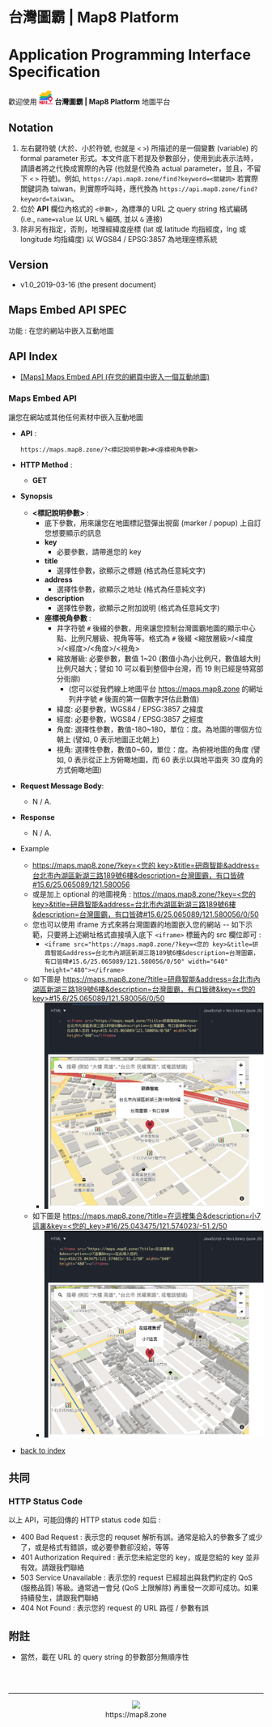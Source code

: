 # 台灣圖霸 | Map8 Platform 
# Application Programming Interface Specification
歡迎使用 **![](images/logo.png) 台灣圖霸 | Map8 Platform** 地圖平台


## Notation
1. 左右鍵符號 (大於、小於符號, 也就是 `<` `>`) 所描述的是一個變數 (variable) 的 formal parameter 形式。本文件底下若提及參數部分，使用到此表示法時，請讀者將之代換成實際的內容 (也就是代換為 actual parameter，並且，不留下 `<` `>` 符號)。例如, `https://api.map8.zone/find?keyword=<關鍵詞>` 若實際關鍵詞為 taiwan，則實際呼叫時，應代換為 `https://api.map8.zone/find?keyword=taiwan`。
2. 位於 **API** 欄位內格式的 `<參數>`，為標準的 URL 之 query string 格式編碼 (i.e., `name=value` 以 URL `%` 編碼, 並以 `&` 連接)
3. 除非另有指定，否則，地理經緯度座標 (lat 或 latitude 均指經度，lng 或 longitude 均指緯度) 以 WGS84 / EPSG:3857 為地理座標系統

## Version
- v1.0_2019-03-16 (the present document)


## Maps Embed API SPEC
功能 : 在您的網站中嵌入互動地圖

## API Index
- [[Maps] Maps Embed API (在您的網頁中嵌入一個互動地圖)](#maps-embed-api)


### Maps Embed API
讓您在網站或其他任何素材中嵌入互動地圖

- **API** :

    ```
    https://maps.map8.zone/?<標記說明參數>#<座標視角參數>
    ```    
- **HTTP Method** : 
    - **GET**
- **Synopsis**
    - **<標記說明參數>** : 
        - 底下參數，用來讓您在地圖標記暨彈出視窗 (marker / popup) 上自訂您想要顯示的訊息
        - **key**
            - 必要參數，請帶進您的 key
        - **title**
            - 選擇性參數，欲顯示之標題 (格式為任意純文字)
        - **address**
            - 選擇性參數，欲顯示之地址 (格式為任意純文字)
        - **description**
            - 選擇性參數，欲顯示之附加說明 (格式為任意純文字)
        - **座標視角參數** : 
            - 井字符號 `#` 後綴的參數，用來讓您控制台灣圖霸地圖的顯示中心點、比例尺層級、視角等等。格式為 `#` 後綴 <縮放層級>/<緯度>/<經度>/<角度>/<視角>
            - 縮放層級: 必要參數，數值 1~20 (數值小為小比例尺，數值越大則比例尺越大；譬如 10 可以看到整個中台灣，而 19 則已經是特寫部分街廓) 
                - (您可以從我們線上地圖平台 https://maps.map8.zone 的網址列井字號 `#` 後面的第一個數字評估此數值)
            - 緯度: 必要參數，WGS84 / EPSG:3857 之緯度
            - 經度: 必要參數，WGS84 / EPSG:3857 之經度
            - 角度: 選擇性參數，數值-180~180，單位：度。為地圖的哪個方位朝上 (譬如, 0 表示地圖正北朝上)
            - 視角: 選擇性參數，數值0~60，單位：度。為俯視地圖的角度 (譬如, 0 表示從正上方俯瞰地圖，而 60 表示以與地平面夾 30 度角的方式俯瞰地圖)
- **Request Message Body**: 
    - N / A.
- **Response**
    - N / A.
- Example
    - [https://maps.map8.zone/?key=<您的 key>&title=研鼎智能&address=台北市內湖區新湖三路189號6樓&description=台灣圖霸，有口皆碑#15.6/25.065089/121.580056](https://maps.map8.zone/?key=<您的key>&title=研鼎智能&address=台北市內湖區新湖三路189號6樓&description=台灣圖霸，有口皆碑#15.6/25.065089/121.580056)
    - 或是加上 optional 的地圖視角 : [https://maps.map8.zone/?key=<您的 key>&title=研鼎智能&address=台北市內湖區新湖三路189號6樓&description=台灣圖霸，有口皆碑#15.6/25.065089/121.580056/0/50](https://maps.map8.zone/?key=<您的_key>&title=研鼎智能&address=台北市內湖區新湖三路189號6樓&description=台灣圖霸，有口皆碑#15.6/25.065089/121.580056/0/50)
    - 您也可以使用 iframe 方式來將台灣圖霸的地圖嵌入您的網站 -- 如下示範，只要將上述網址格式直接填入底下 `<iframe>` 標籤內的 src 欄位即可 : 
        - `<iframe src="https://maps.map8.zone/?key=<您的 key>&title=研鼎智能&address=台北市內湖區新湖三路189號6樓&description=台灣圖霸，有口皆碑#15.6/25.065089/121.580056/0/50" width="640" height="480"></iframe>`
    - 如下圖是 [https://maps.map8.zone/?title=研鼎智能&address=台北市內湖區新湖三路189號6樓&description=台灣圖霸，有口皆碑&key=<您的 key>#15.6/25.065089/121.580056/0/50](https://maps.map8.zone/?title=研鼎智能&address=台北市內湖區新湖三路189號6樓&description=台灣圖霸，有口皆碑&key=<您的_key>#15.6/25.065089/121.580056/0/50)
        - ![](/images/maps_embed_api_example_1.png)
    - 如下圖是 [https://maps.map8.zone/?title=在這裡集合&description=小7這裏&key=<您的_key>#16/25.043475/121.574023/-51.2/50](https://maps.map8.zone/?title=在這裡集合&description=小7這裏&key=<您的_key>#16/25.043475/121.574023/-51.2/50)
        - ![](/images/maps_embed_api_example_2.png)

- [back to index](#api-index)


## 共同

### HTTP Status Code
以上 API，可能回傳的 HTTP status code 如后 : 
- 400 Bad Request : 表示您的 requset 解析有誤。通常是給入的參數多了或少了，或是格式有錯誤，或必要參數卻沒給，等等
- 401 Authorization Required : 表示您未給定您的 key，或是您給的 key 並非有效。請跟我們聯絡
- 503 Service Unavailable : 表示您的 request 已經超出與我們約定的 QoS (服務品質) 等級。通常過一會兒 (QoS 上限解除) 再重發一次即可成功。如果持續發生，請跟我們聯絡
- 404 Not Found : 表示您的 request 的 URL 路徑 / 參數有誤


## 附註
- 當然，載在 URL 的 query string 的參數部分無順序性


<br/><br/>

----

<p align="center">
<img src="https://raw.githubusercontent.com/GO-LiFE/map8/master/images/logo_96x96.png" /> <br/> https://map8.zone
</p>
